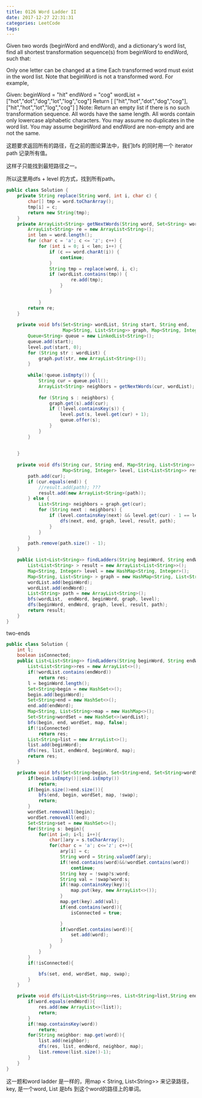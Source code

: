 ```yaml
---
title: 0126 Word Ladder II
date: 2017-12-27 22:31:31
categories: LeetCode
tags:
---
```


Given two words (beginWord and endWord), and a dictionary's word list, find all shortest transformation sequence(s) from beginWord to endWord, such that:

Only one letter can be changed at a time
Each transformed word must exist in the word list. Note that beginWord is not a transformed word.
For example,

Given:
beginWord = "hit"
endWord = "cog"
wordList = ["hot","dot","dog","lot","log","cog"]
Return
  [
    ["hit","hot","dot","dog","cog"],
    ["hit","hot","lot","log","cog"]
  ]
Note:
Return an empty list if there is no such transformation sequence.
All words have the same length.
All words contain only lowercase alphabetic characters.
You may assume no duplicates in the word list.
You may assume beginWord and endWord are non-empty and are not the same.


这题要求返回所有的路径，在之前的图论算法中，我们bfs 的同时用一个 iterator path 记录所有值。

这样子只能找到最短路径之一。

所以这里用dfs + level 的方式，找到所有path。

```java
public class Solution {
    private String replace(String word, int i, char c) {
        char[] tmp = word.toCharArray();
        tmp[i] = c;
        return new String(tmp);
    } 
    private ArrayList<String> getNextWords(String word, Set<String> wordList) {
        ArrayList<String> re = new ArrayList<String>();
        int len = word.length();
        for (char c = 'a'; c <= 'z'; c++) {
            for (int i = 0; i < len; i++) {
                if (c == word.charAt(i)) {
                    continue;
                }
                String tmp = replace(word, i, c);
                if (wordList.contains(tmp)) {
                        re.add(tmp);
                    }
                }
            
            }
        return re;
    }
    
    private void bfs(Set<String> wordList, String start, String end, 
                     Map<String, List<String>> graph, Map<String, Integer> level) {
        Queue<String> queue = new LinkedList<String>();
        queue.add(start);
        level.put(start, 0);
        for (String str : wordList) {
            graph.put(str, new ArrayList<String>());
        }
        
        while(!queue.isEmpty()) {
            String cur = queue.poll();
            ArrayList<String> neighbors = getNextWords(cur, wordList);
            
            for (String s : neighbors) {
                graph.get(s).add(cur);
                if (!level.containsKey(s)) {
                    level.put(s, level.get(cur) + 1);
                    queue.offer(s);
                }
            }
        }
        
        
    }
    
    private void dfs(String cur, String end, Map<String, List<String>> graph, 
                     Map<String, Integer> level, List<List<String>> result, List<String> path) {
        path.add(cur);
        if (cur.equals(end)) {
            //result.add(path); ??? 
            result.add(new ArrayList<String>(path));
        } else {
            List<String> neighbors = graph.get(cur);
            for (String next : neighbors) {
                if (level.containsKey(next) && level.get(cur) - 1 == level.get(next)) {
                    dfs(next, end, graph, level, result, path);
                }
            }
        }
        path.remove(path.size() - 1);
    }

    public List<List<String>> findLadders(String beginWord, String endWord, Set<String> wordList) {
        List<List<String> > result = new ArrayList<List<String>>();
        Map<String, Integer> level = new HashMap<String, Integer>();
        Map<String, List<String> > graph = new HashMap<String, List<String>>();
        wordList.add(beginWord);
        wordList.add(endWord);
        List<String> path = new ArrayList<String>();
        bfs(wordList,  endWord, beginWord, graph, level);
        dfs(beginWord, endWord, graph, level, result, path);
        return result;
    }
}
```

two-ends 
```java
public class Solution {
    int l;
    boolean isConnected;
    public List<List<String>> findLadders(String beginWord, String endWord, List<String> wordList) {
        List<List<String>>res = new ArrayList<>();
        if(!wordList.contains(endWord))
            return res;
        l = beginWord.length();
        Set<String>begin = new HashSet<>();
        begin.add(beginWord);
        Set<String>end = new HashSet<>();
        end.add(endWord);
        Map<String, List<String>>map = new HashMap<>();
        Set<String>wordSet = new HashSet<>(wordList);
        bfs(begin, end, wordSet, map, false);
        if(!isConnected)
            return res;
        List<String>list = new ArrayList<>();
        list.add(beginWord);
        dfs(res, list, endWord, beginWord, map);
        return res;
    }

    private void bfs(Set<String>begin, Set<String>end, Set<String>wordSet,  Map<String, List<String>>map, boolean swap){
        if(begin.isEmpty()||end.isEmpty())
            return;
        if(begin.size()>end.size()){
            bfs(end, begin, wordSet, map, !swap);
            return;
        }
        wordSet.removeAll(begin);
        wordSet.removeAll(end);
        Set<String>set = new HashSet<>();
        for(String s: begin){
            for(int i=0; i<l; i++){
                char[]ary = s.toCharArray();
                for(char c = 'a'; c<='z'; c++){
                    ary[i] = c;
                    String word = String.valueOf(ary);
                    if(!end.contains(word)&&!wordSet.contains(word))
                        continue;
                    String key = !swap?s:word;
                    String val = !swap?word:s;
                    if(!map.containsKey(key)){
                        map.put(key, new ArrayList<>());
                    }
                    map.get(key).add(val);
                    if(end.contains(word)){
                        isConnected = true;

                    }
                    if(wordSet.contains(word)){
                        set.add(word);
                    }
                }
            }
        }
        if(!isConnected){

            bfs(set, end, wordSet, map, swap);
        }
    }

    private void dfs(List<List<String>>res, List<String>list,String endWord, String word, Map<String, List<String>>map){
        if(word.equals(endWord)){
            res.add(new ArrayList<>(list));
            return;
        }
        if(!map.containsKey(word))
            return;
        for(String neighbor: map.get(word)){
            list.add(neighbor);
            dfs(res, list, endWord, neighbor, map);
            list.remove(list.size()-1);
        }
    }
}
```

这一题和word ladder 是一样的，用map &lt; String, List&lt;String&gt;&gt; 来记录路径，key, 是一个word, List<String> 是bfs 到这个word的路径上的单词。
